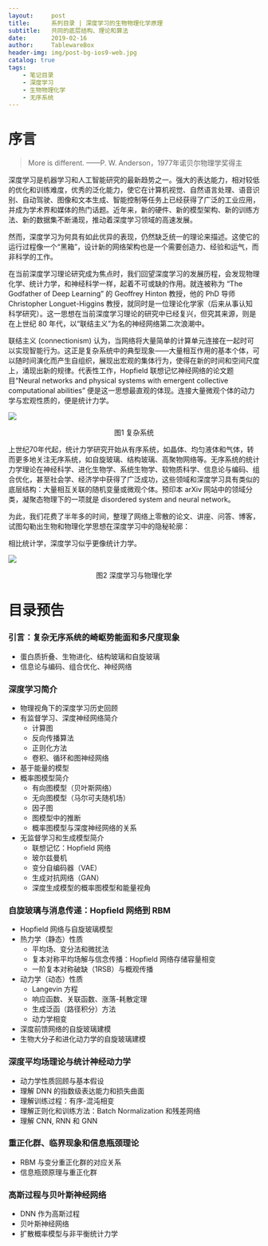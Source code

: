 ```yaml
---
layout:     post
title:      系列目录 | 深度学习的生物物理化学原理
subtitle:   共同的底层结构、理论和算法
date:       2019-02-16
author:     TablewareBox
header-img: img/post-bg-ios9-web.jpg
catalog: true
tags:
    - 笔记目录
    - 深度学习
    - 生物物理化学
    - 无序系统
---
```


# 序言

> More is different. ——P. W. Anderson，1977年诺贝尔物理学奖得主

深度学习是机器学习和人工智能研究的最新趋势之一。强大的表达能力，相对较低的优化和训练难度，优秀的泛化能力，使它在计算机视觉、自然语言处理、语音识别、自动驾驶、图像和文本生成、智能控制等任务上已经获得了广泛的工业应用，并成为学术界和媒体的热门话题。近年来，新的硬件、新的模型架构、新的训练方法、新的数据集不断涌现，推动着深度学习领域的高速发展。

然而，深度学习为何具有如此优异的表现，仍然缺乏统一的理论来描述。这使它的运行过程像一个“黑箱”，设计新的网络架构也是一个需要创造力、经验和运气，而非科学的工作。

在当前深度学习理论研究成为焦点时，我们回望深度学习的发展历程，会发现物理化学、统计力学，和神经科学一样，起着不可或缺的作用。就连被称为 “The Godfather of Deep Learning” 的 Geoffrey Hinton 教授，他的 PhD 导师 Christopher Longuet-Higgins 教授，就同时是一位理论化学家（后来从事认知科学研究）。这一思想在当前深度学习理论的研究中已经复兴，但究其来源，则是在上世纪 80 年代，以“联结主义”为名的神经网络第二次浪潮中。

联结主义 (connectionism) 认为，当网络将大量简单的计算单元连接在一起时可以实现智能行为。这正是复杂系统中的典型现象——大量相互作用的基本个体，可以随时间演化而产生自组织，展现出宏观的集体行为，使得在新的时间和空间尺度上，涌现出新的规律。代表性工作，Hopfield 联想记忆神经网络的论文题目“Neural networks and physical systems with emergent collective computational abilities” 便是这一思想最直观的体现。连接大量微观个体的动力学与宏观性质的，便是统计力学。

![](https://tablewarebox.files.wordpress.com/2018/11/complex-system.jpg?w=768&h=769)
<div align="center">图1 复杂系统</div>

上世纪70年代起，统计力学研究开始从有序系统，如晶体、均匀液体和气体，转而更多地关注无序系统，如自旋玻璃、结构玻璃、高聚物网络等。无序系统的统计力学理论在神经科学、进化生物学、系统生物学、软物质科学、信息论与编码、组合优化，甚至社会学、经济学中获得了广泛成功，这些领域和深度学习具有类似的底层结构：大量相互关联的随机变量或微观个体。预印本 arXiv 网站中的领域分类，凝聚态物理下的一项就是 disordered system and neural network。

为此，我们花费了半年多的时间，整理了网络上零散的论文、讲座、问答、博客，试图勾勒出生物和物理化学思想在深度学习中的隐秘轮廓：

相比统计学，深度学习似乎更像统计力学。

![](https://tablewarebox.files.wordpress.com/2018/11/concept-map-81.png)
<div align="center">图2 深度学习与物理化学</div>

# 目录预告

### 引言：复杂无序系统的崎岖势能面和多尺度现象

* 蛋白质折叠、生物进化、结构玻璃和自旋玻璃
* 信息论与编码、组合优化、神经网络

### 深度学习简介

* 物理视角下的深度学习历史回顾
* 有监督学习、深度神经网络简介
  * 计算图
  * 反向传播算法
  * 正则化方法
  * 卷积、循环和图神经网络
* 基于能量的模型
* 概率图模型简介
  * 有向图模型（贝叶斯网络）
  * 无向图模型（马尔可夫随机场）
  * 因子图
  * 图模型中的推断
  * 概率图模型与深度神经网络的关系
* 无监督学习和生成模型简介
  * 联想记忆：Hopfield 网络
  * 玻尔兹曼机
  * 变分自编码器（VAE）
  * 生成对抗网络（GAN）
  * 深度生成模型的概率图模型和能量视角

### 自旋玻璃与消息传递：Hopfield 网络到 RBM

* Hopfield 网络与自旋玻璃模型
* 热力学（静态）性质
  * 平均场、变分法和微扰法
  * 复本对称平均场解与信念传播：Hopfield 网络存储容量相变
  * 一阶复本对称破缺（1RSB）与概观传播
* 动力学（动态）性质
  * Langevin 方程
  * 响应函数、关联函数、涨落-耗散定理
  * 生成泛函（路径积分）方法
  * 动力学相变
* 深度前馈网络的自旋玻璃建模
* 生物大分子和进化动力学的自旋玻璃建模

### 深度平均场理论与统计神经动力学

* 动力学性质回顾与基本假设
* 理解 DNN 的指数级表达能力和损失曲面
* 理解训练过程：有序-混沌相变
* 理解正则化和训练方法：Batch Normalization 和残差网络
* 理解 CNN, RNN 和 GNN

### 重正化群、临界现象和信息瓶颈理论

* RBM 与变分重正化群的对应关系
* 信息瓶颈原理与重正化群

### 高斯过程与贝叶斯神经网络

* DNN 作为高斯过程
* 贝叶斯神经网络
* 扩散概率模型与非平衡统计力学